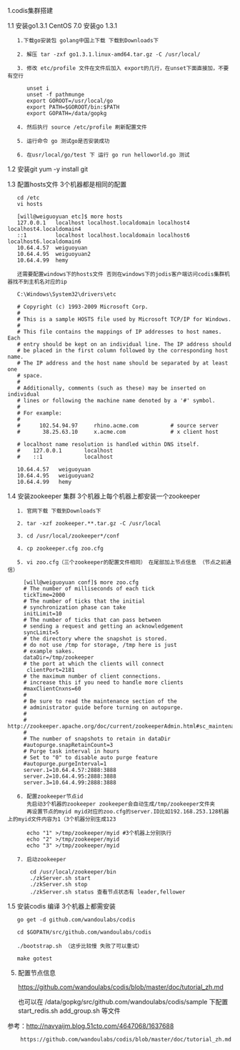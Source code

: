 1.codis集群搭建

   1.1 安装go1.3.1 CentOS 7.0 安装go 1.3.1
      
       1.下载go安装包 golang中国上下载 下载到Downloads下

       2. 解压 tar -zxf go1.3.1.linux-amd64.tar.gz -C /usr/local/

       3. 修改 etc/profile 文件在文件后加入 export的几行，在unset下面直接加，不要有空行
         
          unset i
          unset -f pathmunge
          export GOROOT=/usr/local/go
          export PATH=$GOROOT/bin:$PATH
          export GOPATH=/data/gopkg

       4. 然后执行 source /etc/profile 刷新配置文件

       5. 运行命令 go 测试go是否安装成功

       6. 在usr/local/go/test 下 运行 go run helloworld.go 测试

   1.2 安装git yum -y install git
  
   1.3 配置hosts文件 3个机器都是相同的配置 
     
       cd /etc
       vi hosts
      
       [will@weiguoyuan etc]$ more hosts
       127.0.0.1   localhost localhost.localdomain localhost4 localhost4.localdomain4
       ::1         localhost localhost.localdomain localhost6 localhost6.localdomain6
       10.64.4.57  weiguoyuan
       10.64.4.95  weiguoyuan2
       10.64.4.99  hemy
    
       还需要配置windows下的hosts文件 否则在windows下的jodis客户端访问codis集群机器找不到主机名对应的ip
      
       C:\Windows\System32\drivers\etc 
      
       # Copyright (c) 1993-2009 Microsoft Corp.
       #
       # This is a sample HOSTS file used by Microsoft TCP/IP for Windows.
       #
       # This file contains the mappings of IP addresses to host names. Each
       # entry should be kept on an individual line. The IP address should
       # be placed in the first column followed by the corresponding host name.
       # The IP address and the host name should be separated by at least one
       # space.
       #
       # Additionally, comments (such as these) may be inserted on individual
       # lines or following the machine name denoted by a '#' symbol.
       #
       # For example:
       #
       #      102.54.94.97     rhino.acme.com          # source server
       #       38.25.63.10     x.acme.com              # x client host

       # localhost name resolution is handled within DNS itself.
       #	127.0.0.1       localhost
       #	::1             localhost

       10.64.4.57	weiguoyuan
       10.64.4.95	weiguoyuan2
       10.64.4.99	hemy

      

   1.4 安装zookeeper 集群  3个机器上每个机器上都安装一个zookeeper

       1. 官网下载 下载到Downloads下

       2. tar -xzf zookeeper.**.tar.gz -C /usr/local

       3. cd /usr/local/zookeeper*/conf

       4. cp zookeeper.cfg zoo.cfg

       5. vi zoo.cfg（三个zookeeper的配置文件相同）　在尾部加上节点信息 （节点之前通信）
       
         [will@weiguoyuan conf]$ more zoo.cfg 
         # The number of milliseconds of each tick
         tickTime=2000
         # The number of ticks that the initial 
         # synchronization phase can take
         initLimit=10
         # The number of ticks that can pass between 
         # sending a request and getting an acknowledgement
         syncLimit=5
         # the directory where the snapshot is stored.
         # do not use /tmp for storage, /tmp here is just 
         # example sakes.
         dataDir=/tmp/zookeeper
         # the port at which the clients will connect
          clientPort=2181
         # the maximum number of client connections.
         # increase this if you need to handle more clients
         #maxClientCnxns=60
         #
         # Be sure to read the maintenance section of the 
         # administrator guide before turning on autopurge.
         #
         # http://zookeeper.apache.org/doc/current/zookeeperAdmin.html#sc_maintenance
         #
         # The number of snapshots to retain in dataDir
         #autopurge.snapRetainCount=3
         # Purge task interval in hours
         # Set to "0" to disable auto purge feature
         #autopurge.purgeInterval=1
         server.1=10.64.4.57:2888:3888
         server.2=10.64.4.95:2888:3888
         server.3=10.64.4.99:2888:3888

       6. 配置zookeeper节点id 
          先启动3个机器的zookeeper zookeeper会自动生成/tmp/zookeeper文件夹
          再设置节点的myid myid对应的zoo.cfg的server.ID比如192.168.253.128机器上的myid文件内容为1（3个机器分别生成123
          
          echo "1" >/tmp/zookeeper/myid #3个机器上分别执行
          echo "2" >/tmp/zookeeper/myid
          echo "3" >/tmp/zookeeper/myid
          
       7. 启动zookeeper
       
           cd /usr/local/zookeeper/bin
           ./zkServer.sh start
           ./zkServer.sh stop
           ./zkServer.sh status 查看节点状态有 leader,fellower
 
   1.5 安装codis 编译 3个机器上都需安装
  
       go get -d github.com/wandoulabs/codis

       cd $GOPATH/src/github.com/wandoulabs/codis

       ./bootstrap.sh （这步比较慢 失败了可以重试）

       make gotest

5. 配置节点信息

   https://github.com/wandoulabs/codis/blob/master/doc/tutorial_zh.md

   也可以在 /data/gopkg/src/github.com/wandoulabs/codis/sample 下配置start_redis.sh add_group.sh 等文件

 

参考：http://navyaijm.blog.51cto.com/4647068/1637688

        https://github.com/wandoulabs/codis/blob/master/doc/tutorial_zh.md
